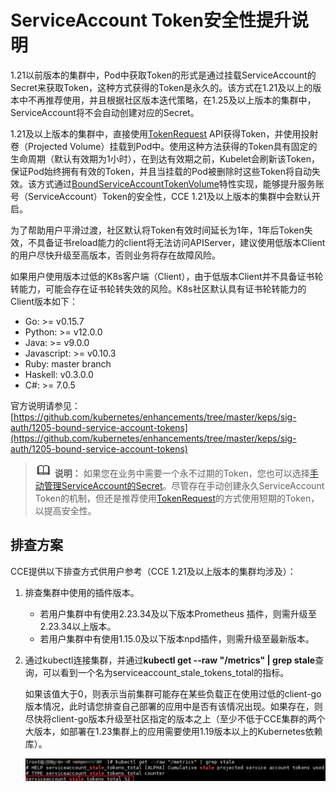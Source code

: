 # ServiceAccount Token安全性提升说明<a name="cce_10_0477"></a>

1.21以前版本的集群中，Pod中获取Token的形式是通过挂载ServiceAccount的Secret来获取Token，这种方式获得的Token是永久的。该方式在1.21及以上的版本中不再推荐使用，并且根据社区版本迭代策略，在1.25及以上版本的集群中，ServiceAccount将不会自动创建对应的Secret。

1.21及以上版本的集群中，直接使用[TokenRequest](https://kubernetes.io/zh-cn/docs/reference/kubernetes-api/authentication-resources/token-request-v1/)  API获得Token，并使用投射卷（Projected Volume）挂载到Pod中。使用这种方法获得的Token具有固定的生命周期（默认有效期为1小时），在到达有效期之前，Kubelet会刷新该Token，保证Pod始终拥有有效的Token，并且当挂载的Pod被删除时这些Token将自动失效。该方式通过[BoundServiceAccountTokenVolume](https://kubernetes.io/zh-cn/docs/reference/access-authn-authz/service-accounts-admin/#bound-service-account-token-volume)特性实现，能够提升服务账号（ServiceAccount）Token的安全性，CCE 1.21及以上版本的集群中会默认开启。

为了帮助用户平滑过渡，社区默认将Token有效时间延长为1年，1年后Token失效，不具备证书reload能力的client将无法访问APIServer，建议使用低版本Client的用户尽快升级至高版本，否则业务将存在故障风险。

如果用户使用版本过低的K8s客户端（Client），由于低版本Client并不具备证书轮转能力，可能会存在证书轮转失效的风险。K8s社区默认具有证书轮转能力的Client版本如下：

-   Go: \>= v0.15.7
-   Python: \>= v12.0.0
-   Java: \>= v9.0.0
-   Javascript: \>= v0.10.3
-   Ruby: master branch
-   Haskell: v0.3.0.0
-   C\#: \>= 7.0.5

官方说明请参见：[https://github.com/kubernetes/enhancements/tree/master/keps/sig-auth/1205-bound-service-account-tokens](https://github.com/kubernetes/enhancements/tree/master/keps/sig-auth/1205-bound-service-account-tokens)

>![](public_sys-resources/icon-note.gif) **说明：** 
>如果您在业务中需要一个永不过期的Token，您也可以选择[手动管理ServiceAccount的Secret](https://kubernetes.io/zh-cn/docs/reference/access-authn-authz/service-accounts-admin/#manual-secret-management-for-serviceaccounts)。尽管存在手动创建永久ServiceAccount Token的机制，但还是推荐使用[TokenRequest](https://kubernetes.io/zh-cn/docs/reference/kubernetes-api/authentication-resources/token-request-v1/)的方式使用短期的Token，以提高安全性。

## 排查方案<a name="section153991573316"></a>

CCE提供以下排查方式供用户参考（CCE 1.21及以上版本的集群均涉及）：

1.  排查集群中使用的插件版本。
    -   若用户集群中有使用2.23.34及以下版本Prometheus 插件，则需升级至2.23.34以上版本。
    -   若用户集群中有使用1.15.0及以下版本npd插件，则需升级至最新版本。

2.  通过kubectl连接集群，并通过**kubectl get --raw "/metrics" | grep stale**查询，可以看到一个名为serviceaccount\_stale\_tokens\_total的指标。

    如果该值大于0，则表示当前集群可能存在某些负载正在使用过低的client-go版本情况，此时请您排查自己部署的应用中是否有该情况出现。如果存在，则尽快将client-go版本升级至社区指定的版本之上（至少不低于CCE集群的两个大版本，如部署在1.23集群上的应用需要使用1.19版本以上的Kubernetes依赖库）。

    ![](figures/zh-cn_image_0000001402494682.png)


